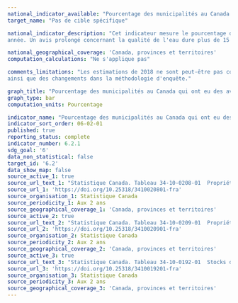 ```yaml
---
national_indicator_available: "Pourcentage des municipalités au Canada qui ont eu des avis prolongés concernant la qualité de l’eau potable"
target_name: "Pas de cible spécifique"

national_indicator_description: "Cet indicateur mesure le pourcentage des municipalités au Canada qui ont reçu un avis prolongé concernant la qualité de l’eau potable par 
année. Un avis prolongé concernant la qualité de l'eau dure plus de 15 jours."

national_geographical_coverage: 'Canada, provinces et territoires' 
computation_calculations: "Ne s'applique pas"

comments_limitations: "Les estimations de 2018 ne sont peut-être pas comparables à celles de 2016 en raison d'une amélioration de la couverture et des définitions 
ainsi que des changements dans la méthodologie d'enquête."

graph_title: "Pourcentage des municipalités au Canada qui ont eu des avis prolongés concernant la qualité de l’eau potable"
graph_type: bar
computation_units: Pourcentage

indicator_name: "Pourcentage des municipalités au Canada qui ont eu des avis prolongés concernant la qualité de l’eau potable"
indicator_sort_order: 06-02-01
published: true
reporting_status: complete
indicator_number: 6.2.1
sdg_goal: '6'
data_non_statistical: false
target_id: '6.2'
data_show_map: false
source_active_1: true
source_url_text_1: "Statistique Canada. Tableau 34-10-0208-01  Propriétaires publics d’actifs relatifs à l’eau potable selon le nombre d’avis concernant la qualité de l’eau potable qui ont excédé 15 jours, Infrastructure Canada"
source_url_1: 'https://doi.org/10.25318/3410020801-fra'
source_organisation_1: Statistique Canada
source_periodicity_1: Aux 2 ans
source_geographical_coverage_1: 'Canada, provinces et territoires'
source_active_2: true
source_url_text_2: "Statistique Canada. Tableau 34-10-0209-01  Propriétaires municipaux d’actifs relatifs à l’eau potable selon le nombre d’avis concernant la qualité de l’eau potable qui ont excédé 15 jours, la zone (urbaine ou rurale) et la taille de la population, Infrastructure Canada"
source_url_2: 'https://doi.org/10.25318/3410020901-fra'
source_organisation_2: Statistique Canada
source_periodicity_2: Aux 2 ans
source_geographical_coverage_2: 'Canada, provinces et territoires'
source_active_3: true
source_url_text_3: "Statistique Canada. Tableau 34-10-0192-01  Stocks d'actifs relatifs à l’eau potable de propriété publique, Infrastructure Canada"
source_url_3: 'https://doi.org/10.25318/3410019201-fra'
source_organisation_3: Statistique Canada
source_periodicity_3: Aux 2 ans
source_geographical_coverage_3: 'Canada, provinces et territoires'
---
```

